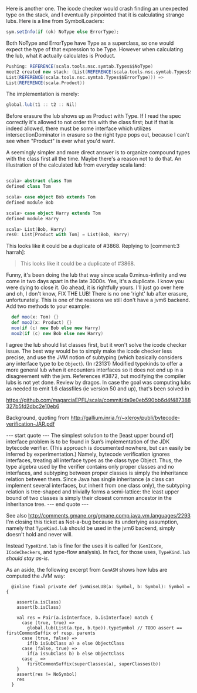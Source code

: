 Here is another one.  The icode checker would crash finding an unexpected type on the stack, and I eventually pinpointed that it is calculating strange lubs.  Here is a line from SymbolLoaders:
```scala
sym.setInfo(if (ok) NoType else ErrorType);
```
Both NoType and ErrorType have Type as a superclass, so one would expect the type of that expression to be Type.  However when calculating the lub, what it actually calculates is Product.
```scala
Pushing: REFERENCE(scala.tools.nsc.symtab.Types$$NoType)
meet2 created new stack: (List(REFERENCE(scala.tools.nsc.symtab.Types$$NoType)),
List(REFERENCE(scala.tools.nsc.symtab.Types$$ErrorType))) =>
List(REFERENCE(scala.Product))
```
The implementation is merely:
```scala
global.lub(t1 :: t2 :: Nil)
```
Before erasure the lub shows up as Product with Type.  If I read the spec correctly it's allowed to not order this with the class first; but if that is indeed allowed, there must be some interface which utilizes intersectionDominator in erasure so the right type pops out, because I can't see when "Product" is ever what you'd want.

A seemingly simpler and more direct answer is to organize compound types with the class first all the time.  Maybe there's a reason not to do that.
An illustration of the calculated lub from everyday scala land:
```scala

scala> abstract class Tom
defined class Tom

scala> case object Bob extends Tom
defined module Bob

scala> case object Harry extends Tom
defined module Harry

scala> List(Bob, Harry)
res0: List[Product with Tom] = List(Bob, Harry)
```
This looks like it could be a duplicate of #3868.
Replying to [comment:3 harrah]:
> This looks like it could be a duplicate of #3868.

Funny, it's been doing the lub that way since scala 0.minus-infinity and we come in two days apart in the late 3000s.  Yes, it's a duplicate.  I know you were dying to close it.  Go ahead, it is rightfully yours.  I'll just go over here and oh, I don't know, FIX THE LUB!
There is no one 'right' lub after erasure, unfortunately. This is one of the reasons we still don't have a jvm6 backend. Add two methods to your example:

```scala
  def moo(x: Tom) {}
  def moo2(x: Product) {}
  moo(if (c) new Bob else new Harry)
  moo2(if (c) new Bob else new Harry)
```

I agree the lub should list classes first, but it won't solve the icode checker issue. The best way would be to simply make the icode checker less precise, and use the JVM notion of subtyping (which basically considers any interface type to be `Object`). 
(In r23131) Modified typekinds to offer a more general lub when it encounters
interfaces so it does not end up in a disagreement with the jvm.
References #3872, but modifying the compiler lubs is not yet done.
Review by dragos.
In case the goal was computing lubs as needed to emit 1.6 classfiles (ie version 50 and up), that's been solved in 

https://github.com/magarciaEPFL/scala/commit/da9e0eb590bb6d4f487388327b5fd2dbc2e10eb6

Background, quoting from http://gallium.inria.fr/~xleroy/publi/bytecode-verification-JAR.pdf

--- start quote ---
The simplest solution to the [least upper bound of] interface problem is to be found in Sun’s implementation of the
JDK bytecode verifier. (This approach is documented nowhere, but can easily be inferred by
experimentation.) Namely, bytecode verification ignores interfaces, treating all interface types as
the class type Object. Thus, the type algebra used by the verifier contains only proper classes
and no interfaces, and subtyping between proper classes is simply the inheritance relation between
them. Since Java has single inheritance (a class can implement several interfaces, but inherit from
one class only), the subtyping relation is tree-shaped and trivially forms a semi-lattice: the least
upper bound of two classes is simply their closest common ancestor in the inheritance tree.
--- end quote ---


See also http://comments.gmane.org/gmane.comp.java.vm.languages/2293
I'm closing this ticket as Not-a-bug because its underlying assumption, namely that `TypeKind.lub` should be used in the jvm6 backend, simply doesn't hold and never will. 

Instead `TypeKind.lub` is fine for the uses it is called for (`GenICode`, `ICodeCheckers`, and type-flow analysis). In fact, for those uses, `TypeKind.lub` *should stay as-is*.

As an aside, the following excerpt from `GenASM` shows how lubs are computed the JVM way:

```
  @inline final private def jvmWiseLUB(a: Symbol, b: Symbol): Symbol = {

    assert(a.isClass)
    assert(b.isClass)

    val res = Pair(a.isInterface, b.isInterface) match {
      case (true, true) =>
        global.lub(List(a.tpe, b.tpe)).typeSymbol // TODO assert == firstCommonSuffix of resp. parents
      case (true, false) =>
        if(b isSubClass a) a else ObjectClass
      case (false, true) =>
        if(a isSubClass b) b else ObjectClass
      case _ =>
        firstCommonSuffix(superClasses(a), superClasses(b))
    }
    assert(res != NoSymbol)
    res
  }
```

